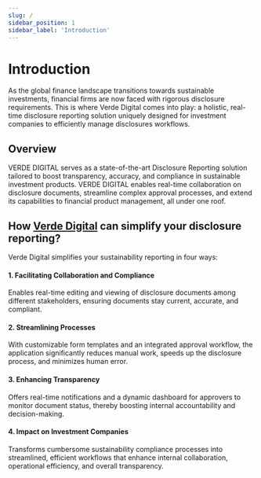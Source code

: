 ```yaml
---
slug: /
sidebar_position: 1
sidebar_label: 'Introduction'
---
```


# Introduction

As the global finance landscape transitions towards sustainable investments, financial firms are now faced with rigorous disclosure requirements. This is where Verde Digital comes into play: a holistic, real-time disclosure reporting solution uniquely designed for investment companies to efficiently manage disclosures workflows.

## Overview

VERDE DIGITAL serves as a state-of-the-art Disclosure Reporting solution tailored to boost transparency, accuracy, and compliance in sustainable investment products. VERDE DIGITAL enables real-time collaboration on disclosure documents, streamline complex approval processes, and extend its capabilities to financial product management, all under one roof.

## How [Verde Digital](https://verdedigital.io) can simplify your disclosure reporting?

Verde Digital simplifies your sustainability reporting in four ways:

#### 1. Facilitating Collaboration and Compliance

Enables real-time editing and viewing of disclosure documents among different stakeholders, ensuring documents stay current, accurate, and compliant.

#### 2. Streamlining Processes

With customizable form templates and an integrated approval workflow, the application significantly reduces manual work, speeds up the disclosure process, and minimizes human error.

#### 3. Enhancing Transparency

Offers real-time notifications and a dynamic dashboard for approvers to monitor document status, thereby boosting internal accountability and decision-making.

#### 4. Impact on Investment Companies

Transforms cumbersome sustainability compliance processes into streamlined, efficient workflows that enhance internal collaboration, operational efficiency, and overall transparency.
